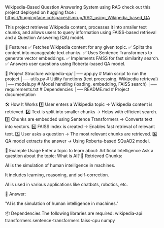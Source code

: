 Wikipedia-Based Question Answering System using RAG
check out this project deployed on hugging face : https://huggingface.co/spaces/smrup/RAG_using_Wikipedia_based_QA


This project retrieves Wikipedia content, processes it into smaller text chunks, and allows users to query information using FAISS-based retrieval and a Question Answering (QA) model.

📌 Features
✅ Fetches Wikipedia content for any given topic.
✅ Splits the content into manageable text chunks.
✅ Uses Sentence Transformers to generate vector embeddings.
✅ Implements FAISS for fast similarity search.
✅ Answers user questions using Roberta-based QA model.

📂 Project Structure
wikipedia-qa/
│── app.py                # Main script to run the project
│── utils.py              # Utility functions (text processing, Wikipedia retrieval)
│── models.py             # Model handling (loading, embedding, FAISS search)
│── requirements.txt      # Dependencies
│── README.md             # Project documentation


🛠 How It Works
1️⃣ User enters a Wikipedia topic → Wikipedia content is retrieved.
2️⃣ Text is split into smaller chunks → Helps with efficient search.
3️⃣ Chunks are embedded using Sentence Transformers → Converts text into vectors.
4️⃣ FAISS index is created → Enables fast retrieval of relevant text.
5️⃣ User asks a question → The most relevant chunks are retrieved.
6️⃣ QA model extracts the answer → Using Roberta-based SQuAD2 model.

📌 Example Usage
Enter a topic to learn about: Artificial Intelligence
Ask a question about the topic: What is AI?
🔹 Retrieved Chunks:

AI is the simulation of human intelligence in machines.

It includes learning, reasoning, and self-correction.

AI is used in various applications like chatbots, robotics, etc.

🔹 Answer:

"AI is the simulation of human intelligence in machines."

📦 Dependencies
The following libraries are required:
wikipedia-api
transformers
sentence-transformers
faiss-cpu
numpy


